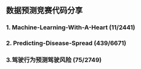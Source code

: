## 数据预测竞赛代码分享

### 1. Machine-Learning-With-A-Heart (11/2441)

### 2. Predicting-Disease-Spread (439/6671)

### 3.驾驶行为预测驾驶风险 (75/2749)
